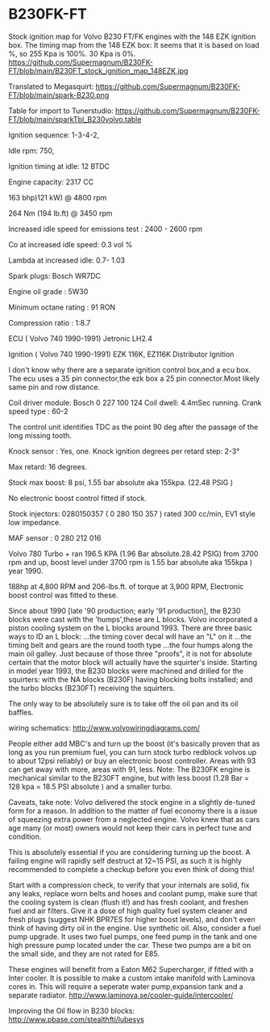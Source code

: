 # B230FK-FT
Stock ignition map for Volvo B230 FT/FK engines with  the 148 EZK ignition box.
The timing map from the 148 EZK box:
It seems that it is based on load %, so 255 Kpa is 100%.
30 Kpa is 0%.
https://github.com/Supermagnum/B230FK-FT/blob/main/B230FT_stock_ignition_map_148EZK.jpg

Translated to Megasquirt:
https://github.com/Supermagnum/B230FK-FT/blob/main/spark-B230.png

Table for import to Tunerstudio:
https://github.com/Supermagnum/B230FK-FT/blob/main/sparkTbl_B230volvo.table

Ignition sequence:
1-3-4-2,

Idle rpm: 750,

Ignition timing at idle: 12 BTDC

Engine capacity: 2317 CC

163 bhp)121 kW) @ 4800 rpm

264 Nm (194 lb.ft) @ 3450 rpm

Increased idle speed for emissions test : 2400 - 2600 rpm

Co at increased idle speed: 0.3 vol %

Lambda at increased idle: 0.7- 1.03

Spark plugs:
Bosch WR7DC

Engine oil grade : 5W30

Minimum octane rating : 91 RON

Compression ratio : 1:8.7

ECU ( Volvo 740 1990-1991) Jetronic LH2.4

Ignition ( Volvo 740 1990-1991) EZK 116K, EZ116K Distributor Ignition

I don't know why there are a separate ignition control box,and a ecu box.
The ecu uses a 35 pin connector,the ezk box a 25 pin connector.Most likely same pin and row distance.

Coil driver module:
Bosch 0 227 100 124
Coil dwell: 4.4mSec running.
Crank speed type : 60-2

The control unit identifies TDC as the point 90 deg after the passage of the long missing tooth.

Knock sensor : Yes, one.
Knock ignition degrees per retard step: 2-3°

Max retard: 16 degrees.

Stock max boost: 8 psi, 1.55 bar absolute aka 155kpa. (22.48 PSIG )

No electronic boost control fitted if stock.

Stock injectors: 0280150357 ( 0 280 150 357 ) rated 300 cc/min, EV1 style low impedance.

MAF sensor : 0 280 212 016

Volvo 780 Turbo + ran 196.5 KPA (1.96 Bar absolute.28.42 PSIG) from 3700 rpm and up, boost level under 3700 rpm is 1.55 bar absolute aka 155kpa ) year 1990.

188hp at 4,800 RPM and 206-lbs.ft. of torque at 3,900 RPM, Electronic boost control was fitted to these.

Since about 1990 [late '90 production; early '91 production], the B230 blocks were cast with the 'humps',these are L blocks.
Volvo incorporated a piston cooling system on the L blocks around 1993.
There are three basic ways to ID an L block:
...the timing cover decal will have an "L" on it
...the timing belt and gears are the round tooth type
...the four humps along the main oil galley.
Just because of those three "proofs", it is not for absolute certain that the motor block will actually have the squirter's inside.
Starting in model year 1993, the B230 blocks were machined and drilled for the squirters: with the NA blocks (B230F) having blocking bolts installed; and the turbo blocks (B230FT) receiving the squirters.

The only way to be absolutely sure is to take off the oil pan and its oil baffles.


wiring schematics:
http://www.volvowiringdiagrams.com/

People either add MBC's and turn up the boost (it's basically proven that as long as you run premium fuel, you can turn stock turbo redblock volvos up to about 12psi reliably) or buy an electronic boost controller. Areas with 93 can get away with more, areas with 91, less.
Note: The B230FK engine is mechanical similar to the B230FT engine, but with less boost (1.28 Bar = 128 kpa = 18.5 PSI absolute ) and a smaller turbo.

Caveats, take note:
Volvo delivered the stock engine in a slightly de-tuned form for a reason. In addition to the matter of fuel economy
there is a issue of squeezing extra power from a neglected engine. Volvo knew that as cars age many (or most) owners would not keep their cars in perfect tune and condition. 

This is absolutely essential if you are considering turning up the boost. A failing engine will rapidly self destruct at 12~15 PSI, as such it is highly recommended to complete a checkup before you even think of doing this!

Start with a compression check, to verify that your internals are solid, fix any leaks, replace worn belts and hoses and coolant pump, make sure that the cooling system is clean (flush it!) and has fresh coolant, and freshen fuel and air filters. Give it a dose of high quality fuel system cleaner and fresh plugs (suggest NHK BPR7ES for higher boost levels), and don't even think of having dirty oil in the engine.
Use synthetic oil. Also, consider a fuel pump upgrade.
It uses two fuel pumps, one feed pump in the tank and one high pressure pump located under the car.
These two pumps are a bit on the small side, and they are not rated for E85.

These engines will benefit from a Eaton M62 Supercharger, if fitted with a Inter cooler. It is possible to make a custom intake manifold with Laminova cores in.
This will require a seperate water pump,expansion tank and a separate radiator.
http://www.laminova.se/cooler-guide/intercooler/

Improving the Oil flow in B230 blocks:
http://www.pbase.com/stealthfti/lubesys
